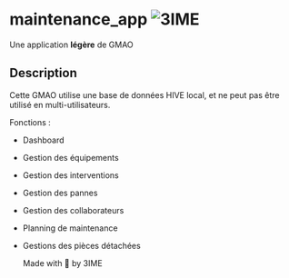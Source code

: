 # maintenance_app   ![3IME](https://github.com/user-attachments/assets/26dde10f-cdf1-4930-9474-060955a87148)

Une application **légère** de GMAO    


## Description

Cette GMAO utilise une base de données HIVE local, et ne
peut pas être utilisé en multi-utilisateurs.

Fonctions :

- Dashboard
- Gestion des équipements
- Gestion des interventions
- Gestion des pannes
- Gestion des collaborateurs
- Planning de maintenance
- Gestions des pièces détachées

  Made with &#x1F496; by 3IME




